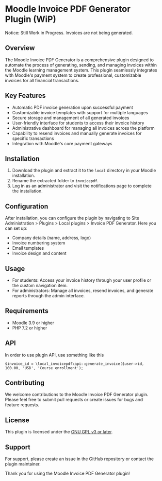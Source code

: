 # Moodle Invoice PDF Generator Plugin (WiP)

Notice: Still Work in Progress. Invoices are not being generated.

## Overview
The Moodle Invoice PDF Generator is a comprehensive plugin designed to automate the process of generating, sending, and managing invoices within the Moodle learning management system. This plugin seamlessly integrates with Moodle's payment system to create professional, customizable invoices for all financial transactions.

## Key Features
- Automatic PDF invoice generation upon successful payment
- Customizable invoice templates with support for multiple languages
- Secure storage and management of all generated invoices
- User-friendly interface for students to access their invoice history
- Administrative dashboard for managing all invoices across the platform
- Capability to resend invoices and manually generate invoices for specific transactions
- Integration with Moodle's core payment gateways

## Installation
1. Download the plugin and extract it to the `local` directory in your Moodle installation.
2. Rename the extracted folder to `invoicepdf`.
3. Log in as an administrator and visit the notifications page to complete the installation.

## Configuration
After installation, you can configure the plugin by navigating to Site Administration > Plugins > Local plugins > Invoice PDF Generator. Here you can set up:
- Company details (name, address, logo)
- Invoice numbering system
- Email templates
- Invoice design and content

## Usage
- For students: Access your invoice history through your user profile or the custom navigation item.
- For administrators: Manage all invoices, resend invoices, and generate reports through the admin interface.

## Requirements
- Moodle 3.9 or higher
- PHP 7.2 or higher

## API

In order to use plugin API, use something like this

`$invoice_id = \local_invoicepdf\api::generate_invoice($user->id, 100.00, 'USD', 'Course enrollment');`

## Contributing
We welcome contributions to the Moodle Invoice PDF Generator plugin. Please feel free to submit pull requests or create issues for bugs and feature requests.

## License
This plugin is licensed under the [GNU GPL v3 or later](https://www.gnu.org/copyleft/gpl.html).

## Support
For support, please create an issue in the GitHub repository or contact the plugin maintainer.

Thank you for using the Moodle Invoice PDF Generator plugin!

